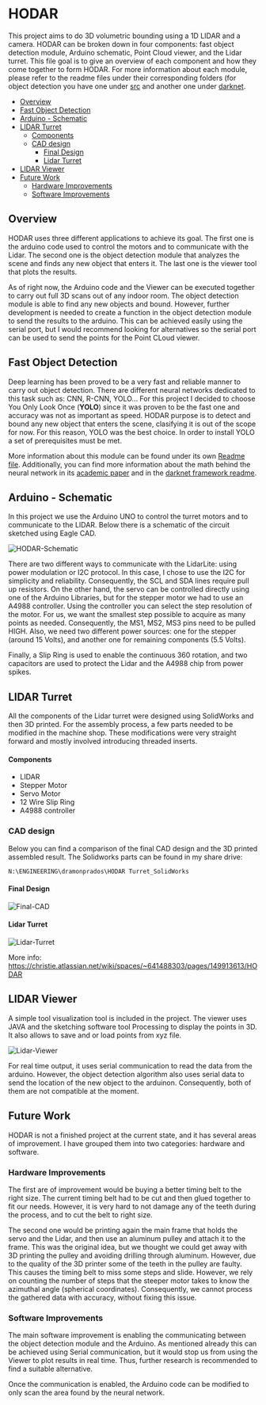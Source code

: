 # HODAR

This project aims to do 3D volumetric bounding using a 1D LIDAR and a camera. HODAR can be broken down in four components: fast object detection module, Arduino schematic, Point Cloud viewer, and the Lidar turret. This file goal is to give an overview of each component and how they come together to form HODAR. For more information about each module, please refer to the readme files under their corresponding folders (for object detection you have one under [src](src/README.md) and another one under [darknet](darknet/README.md).

- [Overview](#overview)
- [Fast Object Detection](#fast-object-detection)
- [Arduino - Schematic](#arduino---schematic)
- [LIDAR Turret](#lidar-turret)
    + [Components](#components)
  * [CAD design](#cad-design)
    + [Final Design](#final-design)
    + [Lidar Turret](#lidar-turret)
- [LIDAR Viewer](#lidar-viewer)
- [Future Work](#future-work)
  * [Hardware Improvements](#hardware-improvements)
  * [Software Improvements](#software-improvements)

## Overview

HODAR uses three different applications to achieve its goal. The first one is the arduino code used to control the motors and to communicate with the Lidar. The second one is the object detection module that analyzes the scene and finds any new object that enters it. The last one is the viewer tool that plots the results. 

As of right now, the Arduino code and the Viewer can be executed together to carry out full 3D scans out of any indoor room. The object detection module is able to find any new objects and bound. However, further development is needed to create a function in the object detection module to send the results to the arduino. This can be achieved easily using the serial port, but I would recommend looking for alternatives so the serial port can be used to send the points for the Point CLoud viewer.

## Fast Object Detection

Deep learning has been proved to be a very fast and reliable manner to carry out object detection. There are different neural networks dedicated to this task such as: CNN, R-CNN, YOLO... For this project I decided to choose You Only Look Once (**YOLO**) since it was proven to be the fast one and accuracy was not as important as speed. HODAR purpose is to detect and bound any new object that enters the scene, clasifying it is out of the scope for now. For this reason, YOLO was the best choice. In order to install YOLO a set of prerequisites must be met.

More information about this module can be found under its own [Readme file](src/README.md). Additionally, you can find more information about the math behind the neural network in its [academic paper](https://pjreddie.com/media/files/papers/YOLOv3.pdf) and in the [darknet framework readme](darknet/README.md).

## Arduino - Schematic

In this project we use the Arduino UNO to control the turret motors and to communicate to the LIDAR. Below there is a schematic of the circuit sketched using Eagle CAD.

![HODAR-Schematic](media/schematic.PNG)

There are two different ways to communicate with the LidarLite: using power modulation or I2C protocol. In this case, I chose to use the I2C for simplicity and reliability. Consequently, the SCL and SDA lines require pull up resistors. On the other hand, the servo can be controlled directly using one of the Arduino Libraries, but for the stepper motor we had to use an A4988 controller. Using the controller you can select the step resolution of the motor. For us, we want the smallest step possible to acquire as many points as needed. Consequently, the MS1, MS2, MS3 pins need to be pulled HIGH. Also, we need two different power sources: one for the stepper (around 15 Volts), and another one for remaining components (5.5 Volts). 

Finally, a Slip Ring is used to enable the continuous 360 rotation, and two capacitors are used to protect the Lidar and the A4988 chip from power spikes.

## LIDAR Turret

All the components of the Lidar turret were designed using SolidWorks and then 3D printed. For the assembly process, a few parts needed to be modified in the machine shop. These modifications were very straight forward and mostly involved introducing threaded inserts. 

#### Components

- LIDAR
- Stepper Motor
- Servo Motor
- 12 Wire Slip Ring
- A4988 controller

### CAD design

Below you can find a comparison of the final CAD design and the 3D printed assembled result. The Solidworks parts can be found in my share drive:

`N:\ENGINEERING\dramonprados\HODAR Turret_SolidWorks`

#### Final Design

![Final-CAD](media/final-cad.png)

#### Lidar Turret

![Lidar-Turret](media/Lidar-turret.JPG)


More info: https://christie.atlassian.net/wiki/spaces/~641488303/pages/149913613/HODAR

## LIDAR Viewer

A simple tool visualization tool is included in the project. The viewer uses JAVA and the sketching software tool Processing to display the points in 3D. It also allows to save and or load points from xyz file. 

![Lidar-Viewer](media/lidar-viewer.png)

For real time output, it uses serial communication to read the data from the arduino. However, the object detection algorithm also uses serial data to send the location of the new object to the arduinon. Consequently, both of them are not compatible at the moment. 

## Future Work

HODAR is not a finished project at the current state, and it has several areas of improvement. I have grouped them into two categories: hardware and software.

### Hardware Improvements

The first are of improvement would be buying a better timing belt to the right size. The current timing belt had to be cut and then glued together to fit our needs. However, it is very hard to not damage any of the teeth during the process, and to cut the belt to right size.

The second one would be printing again the main frame that holds the servo and the Lidar, and then use an aluminum pulley and attach it to the frame. This was the original idea, but we thought we could get away with 3D printing the pulley and avoiding drilling through aluminum. However, due to the quality of the 3D printer some of the teeth in the pulley are faulty. This causes the timing belt to miss some steps and slide. However, we rely on counting the number of steps that the steeper motor takes to know the azimuthal angle (spherical coordinates). Consequently, we cannot process the gathered data with accuracy, without fixing this issue.

### Software Improvements

The main software improvement is enabling the communicating between the object detection module and the Arduino. As mentioned already this can be achieved using Serial communication, but it would stop us from using the Viewer to plot results in real time. Thus, further research is recommended to find a suitable alternative.

Once the communication is enabled, the Arduino code can be modified to only scan the area found by the neural network.

